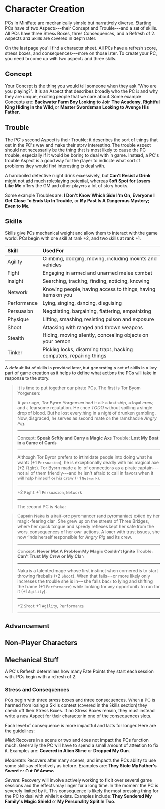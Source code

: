 # Character Creation

<!-- TODO: Example characters?

- Captain Ahab
- Captain Nemo
- Dracula
- Jean Valjean
- King Arthur
- Merlin
- Robin Hood
- Mulan

-->

<!-- TODO: This paragraph is clunky but important. Rewrite. -->

PCs in MiniFate are mechanically simple but narratively diverse. Starting PCs
have of two Aspects---their Concept and Trouble---and a set of skills. All PCs
have three Stress Boxes, three Consequences, and a Refresh of 2. Aspects and
Skills are covered in depth later.

<!-- TODO: integrate this and remove redundancy -->
On the last page you'll find a character sheet. All PCs have a refresh score,
stress boxes, and consequences---more on those later. To create your PC, you
need to come up with two aspects and three skills.

## Concept

<!-- TODO: Rewrite this to avoid ?". -->
Your Concept is the thing you would tell someone when they ask "Who are you
playing?". It is an Aspect that describes broadly who the PC is and why
they are unique, exciting people that we care about. Some example Concepts
are: **Backwater Farm Boy Looking to Join The Academy**, **Rightful
King Hiding in the Wild**, or **Master Swordsman Looking to Avenge His
Father**.

## Trouble

<!-- TODO: It's ok (even good!) if your Concept sometimes causes you trouble. It's
ok (even good!) if your trouble sometimes works to your benefit. The whole
point of aspects is that they prompt the players to riff off each other in fun
and unexpected ways.-->

<!-- TODO: Can we make this POP as much as the first sentence above? -->
The PC's second Aspect is their Trouble; it describes the sort of things that
get in the PC's way and make their story interesting. The trouble Aspect
should not necessarily be the thing that is most likely to cause the PC
trouble, especially if it would be boring to deal with in game.  Instead, a
PC's trouble Aspect is a good way for the player to indicate what sort of
problems they would find interesting to deal with.

A hardboiled detective might drink excessively, but **Can't Resist a
Drink** might not add much roleplaying potential, whereas **Soft Spot for
Losers Like Me** offers the GM and other players a lot of story hooks.

Some example Troubles are: **I Don't Know Which Side I'm On**,
**Everyone I Get Close To Ends Up In Trouble**, or **My Past Is A
Dangerous Mystery; Even to Me**.

## Skills

Skills give PCs mechanical weight and allow them to interact with the game
world. PCs begin with one skill at rank +2, and two skills at rank +1.

| Skill       | Used For                                                            |
|:------------|:--------------------------------------------------------------------|
| Agility     | Climbing, dodging, moving, including mounts and vehicles            |
| Fight       | Engaging in armed and unarmed melee combat                          |
| Insight     | Searching, tracking, finding, noticing, knowing                     |
| Network     | Knowing people, having access to things, having items on you        |
| Performance | Lying, singing, dancing, disguising                                 |
| Persuasion  | Negotiating, bargaining, flattering, empathizing                    |
| Physique    | Lifting, smashing, resisting poison and exposure                    |
| Shoot       | Attacking with ranged and thrown weapons                            |
| Stealth     | Hiding, moving silently, concealing objects on your person          |
| Tinker      | Picking locks, disarming traps, hacking computers, repairing things |

A default list of skills is provided later, but generating a set of skills is
a key part of game creation as it helps to define what actions the PCs will
take in response to the story.

> It is time to put together our pirate PCs. The first is Tor Byorn Yorgensen:
>
> A year ago, Tor Byorn Yorgensen had it all: a fast ship, a loyal crew, and a
> fearsome reputation. He once _TODO_ without spilling a single drop of blood. But he
> lost everything in a night of drunken gambling. Now, disgraced, he serves as
> second mate on the ramshackle _Angry Pig_.
>
> --------- ------------------------------------------------
>  Concept: **Speak Softly and Carry a Magic Axe**
>  Trouble: **Lost My Boat in a Game of Cards**
> --------- ------------------------------------------------
>
> Although Tor Byron prefers to intimidate people into doing what he wants (+1
> `Persuasion`), he is exceptionally deadly with his magical axe (+2 `Fight`).
> Tor Byorn made a lot of connections as a pirate captain---not all of them
> friendly---and he isn't afraid to call in favors when it will help himself
> or his crew (+1 `Network`).
>
> ---- ------------------------------------------------
>  +2  `Fight`
>  +1  `Persuasion`, `Network`
> ---- ------------------------------------------------
>
> The second PC is Naka:

> Captain Naka is a half-orc pyromancer (and pyromaniac) exiled by her
> magic-fearing clan. She grew up on the streets of Three Bridges, where her
> quick tongue and speedy reflexes kept her safe from the worst consequences
> of her own actions. A loner with trust issues, she now finds herself
> responsible for _Angry Pig_ and its crew.
>
> --------- -------------------------------------------------
>  Concept: **Never Met A Problem My Magic Couldn't Ignite**
>  Trouble: **Can't Trust My Crew or My Clan**
> --------- -------------------------------------------------
>
> Naka is a talented mage whose first instinct when cornered is to start
> throwing fireballs (+2 `Shoot`). When that fails---or more likely only
> increases the trouble she is in---she falls back to lying and shifting the
> blame (+1 `Performance`) while looking for any opportunity to run for it (+1
> `Agility`).
>
> ---- ------------------------------------------------
>  +2  `Shoot`
>  +1  `Agility`, `Performance`
> ---- ------------------------------------------------

## Advancement

<!-- TODO: Do we need this here? -->

## Non-Player Characters

<!-- TODO: Write this. -->

<!-- TODO: Do groups go here? -->


## Mechanical Stuff <!-- TODO: This moves to another section, right? -->

A PC's Refresh determines how many Fate Points they start each session with.
PCs begin with a refresh of 2. <!-- TODO: Does this change? -->

### Stress and Consequences

<!-- TODO: Do these numbers change? -->
PCs begin with three stress boxes and three consequences. When a PC is harmed
from losing a Skills contest (covered in the Skills section) they check off
their Stress Boxes. If no Stress Boxes remain, they must instead write a new
Aspect for their character in one of the consequences slots.

Each level of consequence is more impactful and lasts for longer. Here are the
guidelines:

<!-- TODO: Can we just number consequences? -->
<!-- TODO: Can we nail down how long they last? Have we defined "Session". -->

_Mild_: Recovers in a scene or two and does not impact the PCs function much.
Generally the PC will have to spend a small amount of attention to fix it.
Examples are: **Covered in Alien Slime** or **Dropped My Gun**.

_Moderate_: Recovers after many scenes, and impacts the PCs ability to use
some skills as effectively as before. Examples are: **They Stole My
Father's Sword** or **Out Of Ammo**.

_Severe_: Recovery will involve actively working to fix it over several game
sessions and the effects may linger for a long time. In the moment the PC is
severely limited by it. This consequence is likely the most pressing thing for
the PC to deal with while it exists. Examples include: **They Sundered
My Family's Magic Shield** or **My Personality Split In Two**.

